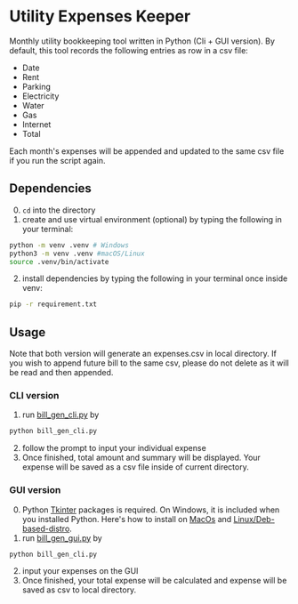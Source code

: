 # Utility Expenses Keeper
Monthly utility bookkeeping tool written in Python (Cli + GUI version). 
By default, this tool records the following entries as row in a csv file:
* Date
* Rent
* Parking
* Electricity
* Water
* Gas
* Internet
* Total

Each month's expenses will be appended and updated to the same csv file if you run the script again.

## Dependencies
0. `cd` into the directory
1. create and use virtual environment (optional) by typing the following in your terminal:
```bash
python -m venv .venv # Windows
python3 -m venv .venv #macOS/Linux
source .venv/bin/activate
```
2. install dependencies by typing the following in your terminal once inside venv:
```bash
pip -r requirement.txt
```

## Usage
Note that both version will generate an expenses.csv in local directory. If you wish to append future bill to the same csv, please do not delete as it will be read and then appended. 

### CLI version
1. run [bill_gen_cli.py](bill_gen_cli.py) by
```bash
python bill_gen_cli.py
```
2. follow the prompt to input your individual expense
3. Once finished, total amount and summary will be displayed. Your expense will be saved as a csv file inside of current directory.

### GUI version
0. Python [Tkinter](https://docs.python.org/3/library/tkinter.html) packages is required. On Windows, it is included when you installed Python. Here's how to install on [MacOs](https://www.geeksforgeeks.org/how-to-install-tkinter-on-macos/) and [Linux/Deb-based-distro](https://www.pythonguis.com/installation/install-tkinter-linux/).
1. run [bill_gen_gui.py](bill_gen_gui.py) by
```bash
python bill_gen_cli.py
```
2. input your expenses on the GUI
3. Once finished, your total expense will be calculated and expense will be saved as csv to local directory.